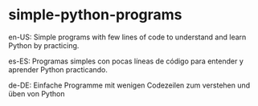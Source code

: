 # simple-python-programs

en-US:
Simple programs with few lines of code to understand and learn Python by practicing.

es-ES:
Programas simples con pocas líneas de código para entender y aprender Python practicando.

de-DE:
Einfache Programme mit wenigen Codezeilen zum verstehen und üben von Python


